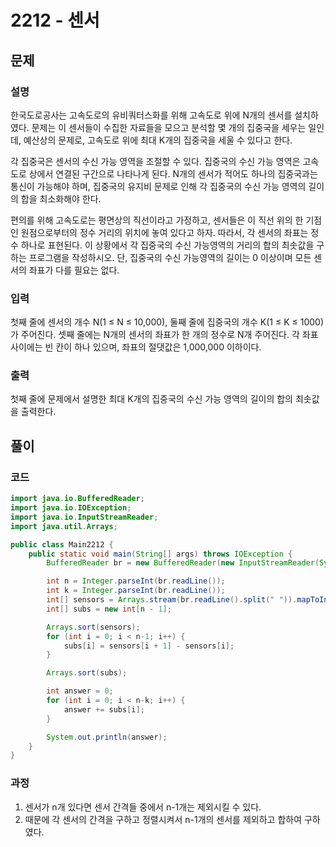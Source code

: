 # 2212 - 센서
## 문제
### 설명
한국도로공사는 고속도로의 유비쿼터스화를 위해 고속도로 위에 N개의 센서를 설치하였다. 문제는 이 센서들이 수집한 자료들을 모으고 분석할 몇 개의 집중국을 세우는 일인데, 예산상의 문제로, 고속도로 위에 최대 K개의 집중국을 세울 수 있다고 한다.

각 집중국은 센서의 수신 가능 영역을 조절할 수 있다. 집중국의 수신 가능 영역은 고속도로 상에서 연결된 구간으로 나타나게 된다. N개의 센서가 적어도 하나의 집중국과는 통신이 가능해야 하며, 집중국의 유지비 문제로 인해 각 집중국의 수신 가능 영역의 길이의 합을 최소화해야 한다.

편의를 위해 고속도로는 평면상의 직선이라고 가정하고, 센서들은 이 직선 위의 한 기점인 원점으로부터의 정수 거리의 위치에 놓여 있다고 하자. 따라서, 각 센서의 좌표는 정수 하나로 표현된다. 이 상황에서 각 집중국의 수신 가능영역의 거리의 합의 최솟값을 구하는 프로그램을 작성하시오. 단, 집중국의 수신 가능영역의 길이는 0 이상이며 모든 센서의 좌표가 다를 필요는 없다.


### 입력
첫째 줄에 센서의 개수 N(1 ≤ N ≤ 10,000), 둘째 줄에 집중국의 개수 K(1 ≤ K ≤ 1000)가 주어진다. 셋째 줄에는 N개의 센서의 좌표가 한 개의 정수로 N개 주어진다. 각 좌표 사이에는 빈 칸이 하나 있으며, 좌표의 절댓값은 1,000,000 이하이다.


### 출력
첫째 줄에 문제에서 설명한 최대 K개의 집중국의 수신 가능 영역의 길이의 합의 최솟값을 출력한다.


## 풀이
### 코드
```java
import java.io.BufferedReader;
import java.io.IOException;
import java.io.InputStreamReader;
import java.util.Arrays;

public class Main2212 {
    public static void main(String[] args) throws IOException {
        BufferedReader br = new BufferedReader(new InputStreamReader(System.in));

        int n = Integer.parseInt(br.readLine());
        int k = Integer.parseInt(br.readLine());
        int[] sensors = Arrays.stream(br.readLine().split(" ")).mapToInt(Integer::parseInt).toArray();
        int[] subs = new int[n - 1];

        Arrays.sort(sensors);
        for (int i = 0; i < n-1; i++) {
            subs[i] = sensors[i + 1] - sensors[i];
        }

        Arrays.sort(subs);

        int answer = 0;
        for (int i = 0; i < n-k; i++) {
            answer += subs[i];
        }

        System.out.println(answer);
    }
}

```

### 과정
1. 센서가 n개 있다면 센서 간격들 중에서 n-1개는 제외시킬 수 있다.
2. 때문에 각 센서의 간격을 구하고 정렬시켜서 n-1개의 센서를 제외하고 합하여 구하였다.